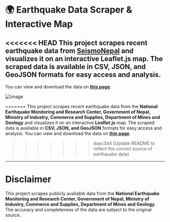 # 🌍 Earthquake Data Scraper & Interactive Map

<<<<<<< HEAD
This project scrapes recent earthquake data from **[SeismoNepal](https://www.seismonepal.gov.np/earthquakes)** and visualizes it on an interactive **Leaflet.js** map. The scraped data is available in **CSV, JSON, and GeoJSON** formats for easy access and analysis. 
---
You can view and download the data on **[this page](https://konishon.github.io/nepal-earthquake-epicenter-data/)**.

![image](https://github.com/user-attachments/assets/7ec7a648-8d3d-42be-af84-b60c00c1dc8c)

=======
This project scrapes recent earthquake data from the **National Earthquake Monitoring and Research Center, Government of Nepal, Ministry of Industry, Commerce and Supplies, Department of Mines and Geology** and visualizes it on an interactive **Leaflet.js** map. The scraped data is available in **CSV, JSON, and GeoJSON** formats for easy access and analysis. You can view and download the data on **[this page](https://konishon.github.io/nepal-earthquake-epicenter-data/)**.
>>>>>>> daac3d4 (Update README to reflect the correct source of earthquake data)

---

# Disclaimer

This project scrapes publicly available data from the **National Earthquake Monitoring and Research Center, Government of Nepal, Ministry of Industry, Commerce and Supplies, Department of Mines and Geology**. The accuracy and completeness of the data are subject to the original source.
